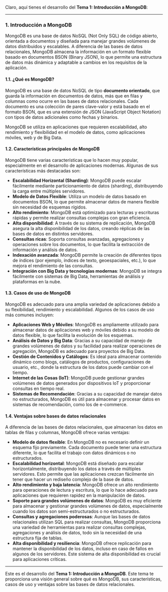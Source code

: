 Claro, aquí tienes el desarrollo del **Tema 1: Introducción a MongoDB**:

---

### **1. Introducción a MongoDB**

MongoDB es una base de datos NoSQL (Not Only SQL) de código abierto, orientada a documentos y diseñada para manejar grandes volúmenes de datos distribuidos y escalables. A diferencia de las bases de datos relacionales, MongoDB almacena la información en un formato flexible basado en documentos BSON (Binary JSON), lo que permite una estructura de datos más dinámica y adaptable a cambios en los requisitos de la aplicación.

#### **1.1. ¿Qué es MongoDB?**

MongoDB es una base de datos NoSQL de tipo **documento orientado**, que guarda la información en documentos de datos, más que en filas y columnas como ocurre en las bases de datos relacionales. Cada documento es una colección de pares clave-valor y está basado en el formato BSON, que es una extensión de JSON (JavaScript Object Notation) con tipos de datos adicionales como fechas y binarios.

MongoDB se utiliza en aplicaciones que requieren escalabilidad, alto rendimiento y flexibilidad en el modelo de datos, como aplicaciones móviles, web y de Big Data.

#### **1.2. Características principales de MongoDB**

MongoDB tiene varias características que lo hacen muy popular, especialmente en el desarrollo de aplicaciones modernas. Algunas de sus características más destacadas son:

- **Escalabilidad Horizontal (Sharding)**: MongoDB puede escalar fácilmente mediante particionamiento de datos (sharding), distribuyendo la carga entre múltiples servidores.
- **Modelo de Datos Flexible**: Utiliza un modelo de datos basado en documentos BSON, lo que permite almacenar datos de manera flexible sin necesidad de esquemas rígidos.
- **Alto rendimiento**: MongoDB está optimizado para lecturas y escrituras rápidas y permite realizar consultas complejas con gran eficiencia.
- **Alta disponibilidad**: A través de su sistema de replicación, MongoDB asegura la alta disponibilidad de los datos, creando réplicas de las bases de datos en distintos servidores.
- **Consultas ricas**: Soporta consultas avanzadas, agregaciones y operaciones sobre los documentos, lo que facilita la extracción de información y análisis de datos.
- **Indexación avanzada**: MongoDB permite la creación de diferentes tipos de índices (por ejemplo, índices de texto, geoespaciales, etc.), lo que mejora el rendimiento de las consultas.
- **Integración con Big Data y tecnologías modernas**: MongoDB se integra fácilmente con sistemas de Big Data, herramientas de análisis y plataformas en la nube.

#### **1.3. Casos de uso de MongoDB**

MongoDB es adecuado para una amplia variedad de aplicaciones debido a su flexibilidad, rendimiento y escalabilidad. Algunos de los casos de uso más comunes incluyen:

- **Aplicaciones Web y Móviles**: MongoDB es ampliamente utilizado para almacenar datos de aplicaciones web y móviles debido a su modelo de datos flexible, lo que facilita la evolución de los esquemas.
- **Análisis de Datos y Big Data**: Gracias a su capacidad de manejo de grandes volúmenes de datos y su facilidad para realizar operaciones de agregación, MongoDB es adecuado para proyectos de Big Data.
- **Gestión de Contenidos y Catálogos**: Es ideal para almacenar contenido dinámico como blogs, catálogos de productos, configuraciones de usuario, etc., donde la estructura de los datos puede cambiar con el tiempo.
- **Internet de las Cosas (IoT)**: MongoDB puede gestionar grandes volúmenes de datos generados por dispositivos IoT y proporcionar consultas en tiempo real.
- **Sistemas de Recomendación**: Gracias a su capacidad de manejar datos no estructurados, MongoDB es útil para almacenar y procesar datos en sistemas de recomendación, como los de e-commerce.
  
#### **1.4. Ventajas sobre bases de datos relacionales**

A diferencia de las bases de datos relacionales, que almacenan los datos en tablas de filas y columnas, MongoDB ofrece varias ventajas:

- **Modelo de datos flexible**: En MongoDB no es necesario definir un esquema fijo previamente. Cada documento puede tener una estructura diferente, lo que facilita el trabajo con datos dinámicos o no estructurados.
- **Escalabilidad horizontal**: MongoDB está diseñado para escalar horizontalmente, distribuyendo los datos a través de múltiples servidores. Esto permite que las aplicaciones crezcan fácilmente sin tener que hacer un rediseño complejo de la base de datos.
- **Alto rendimiento y baja latencia**: MongoDB ofrece un alto rendimiento para operaciones de lectura y escritura, lo que lo hace adecuado para aplicaciones que requieren rapidez en la manipulación de datos.
- **Soporte para grandes volúmenes de datos**: MongoDB es muy eficiente para almacenar y gestionar grandes volúmenes de datos, especialmente cuando los datos son semi-estructurados o no estructurados.
- **Consultas y agregaciones poderosas**: Aunque las bases de datos relacionales utilizan SQL para realizar consultas, MongoDB proporciona una variedad de herramientas para realizar consultas complejas, agregaciones y análisis de datos, todo sin la necesidad de una estructura fija de tablas.
- **Alta disponibilidad y resiliencia**: MongoDB ofrece replicación para mantener la disponibilidad de los datos, incluso en caso de fallos en algunos de los servidores. Este sistema de alta disponibilidad es crucial para aplicaciones críticas.

---

Este es el desarrollo del **Tema 1: Introducción a MongoDB**. Este tema te proporciona una visión general sobre qué es MongoDB, sus características, casos de uso y ventajas sobre las bases de datos relacionales.